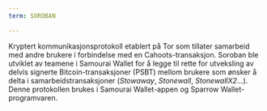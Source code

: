```yaml
---
term: SOROBAN

---
```

Kryptert kommunikasjonsprotokoll etablert på Tor som tillater samarbeid med andre brukere i forbindelse med en Cahoots-transaksjon. Soroban ble utviklet av teamene i Samourai Wallet for å legge til rette for utveksling av delvis signerte Bitcoin-transaksjoner (PSBT) mellom brukere som ønsker å delta i samarbeidstransaksjoner (*Stowaway*, *Stonewall*, *StonewallX2*...). Denne protokollen brukes i Samourai Wallet-appen og Sparrow Wallet-programvaren.